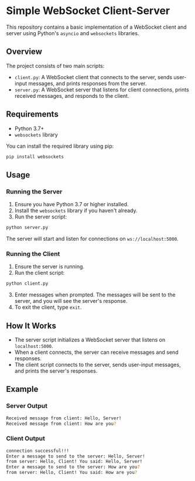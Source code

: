 
# Simple WebSocket Client-Server

This repository contains a basic implementation of a WebSocket client and server using Python's `asyncio` and `websockets` libraries.

## Overview

The project consists of two main scripts:

- `client.py`: A WebSocket client that connects to the server, sends user-input messages, and prints responses from the server.
- `server.py`: A WebSocket server that listens for client connections, prints received messages, and responds to the client.

## Requirements

- Python 3.7+
- `websockets` library

You can install the required library using pip:

```sh
pip install websockets
```

## Usage

### Running the Server

1. Ensure you have Python 3.7 or higher installed.
2. Install the `websockets` library if you haven't already.
3. Run the server script:

```sh
python server.py
```

The server will start and listen for connections on `ws://localhost:5000`.

### Running the Client

1. Ensure the server is running.
2. Run the client script:

```sh
python client.py
```

3. Enter messages when prompted. The messages will be sent to the server, and you will see the server's response.
4. To exit the client, type `exit`.

## How It Works

- The server script initializes a WebSocket server that listens on `localhost:5000`.
- When a client connects, the server can receive messages and send responses.
- The client script connects to the server, sends user-input messages, and prints the server's responses.

## Example

### Server Output

```sh
Received message from client: Hello, Server!
Received message from client: How are you?
```

### Client Output

```sh
connection successful!!!
Enter a message to send to the server: Hello, Server!
from server: Hello, Client! You said: Hello, Server!
Enter a message to send to the server: How are you?
from server: Hello, Client! You said: How are you?
```

